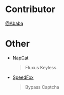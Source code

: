 # Contributor
[@Ababa](https://github.com/AbabaHnb)
# Other
* [NapCat](https://napneko.github.io)
    > Fluxus Keyless
* [SpeedFox](https://jihujiasuqi.com)
    > Bypass Captcha
